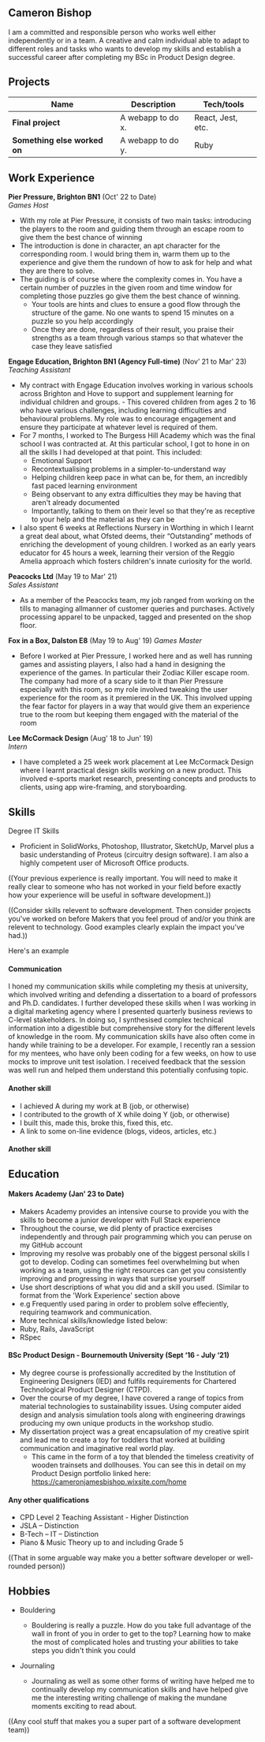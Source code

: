 ## Cameron Bishop

I am a committed and responsible person who works well either independently or in a team.
A creative and calm individual able to adapt to different roles and tasks who wants to develop my
skills and establish a successful career after completing my BSc in Product Design degree.

## Projects

| Name                         | Description       | Tech/tools        |
| ---------------------------- | ----------------- | ----------------- |
| **Final project**            | A webapp to do x. | React, Jest, etc. |
| **Something else worked on** | A webapp to do y. | Ruby              |

## Work Experience

**Pier Pressure, Brighton BN1** (Oct' 22 to Date)  
_Games Host_

- With my role at Pier Pressure, it consists of two main tasks: introducing the players to the room and guiding them through an escape room to give them the best chance of winning
- The introduction is done in character, an apt character for the corresponding room. I would bring them in, warm them up to the experience and give them the rundown of how to ask for help and what they are there to solve. 
- The guiding is of course where the complexity comes in. You have a certain number of puzzles in the given room and time window for completing those puzzles go give them the best chance of winning.
    - Your tools are hints and clues to ensure a good flow through the structure of the game. No one wants to spend 15 minutes on a puzzle so you help accordingly
    - Once they are done, regardless of their result, you praise their strengths as a team through various stamps so that whatever the case they leave satisfied

**Engage Education, Brighton BN1 (Agency Full-time)** (Nov’ 21 to Mar' 23)  
_Teaching Assistant_

- My contract with Engage Education involves working in various schools across Brighton and Hove to support and supplement learning for individual children and groups. - This covered children from ages 2 to 16 who have various challenges, including learning difficulties and behavioural problems. My role was to encourage engagement and ensure they participate at whatever level is required of them.
- For 7 months, I worked to The Burgess Hill Academy which was the final school I was contracted at. At this particular school, I got to hone in on all the skills I had developed at that point. This included:
    - Emotional Support
    - Recontextualising problems in a simpler-to-understand way
    - Helping children keep pace in what can be, for them, an incredibly fast paced learning environment
    - Being observant to any extra difficulties they may be having that aren't already documented
    - Importantly, talking to them on their level so that they're as receptive to your help and the material as they can be 
- I also spent 6 weeks at Reflections Nursery in Worthing in which I learnt a great deal about, what Ofsted deems, their “Outstanding” methods of enriching the development of young children. I worked as an early years educator for 45 hours a week, learning their version of the Reggio Amelia approach which fosters children's innate curiosity for the world.

**Peacocks Ltd** (May 19 to Mar' 21)  
_Sales Assistant_

- As a member of the Peacocks team, my job ranged from working on the tills to managing allmanner of customer queries and purchases. Actively processing apparel to be unpacked, tagged and presented on the shop floor.

**Fox in a Box, Dalston E8** (May 19 to Aug' 19)
_Games Master_

- Before I worked at Pier Pressure, I worked here and as well has running games and assisting players, I also had a hand in designing the experience of the games. In particular their Zodiac Killer escape room. The company had more of a scary side to it than Pier Pressure especially with this room, so my role involved tweaking the user experience for the room as it premiered in the UK. This involved upping the fear factor for players in a way that would give them an experience true to the room but keeping them engaged with the material of the room

**Lee McCormack Design** (Aug' 18 to Jun' 19)  
_Intern_

- I have completed a 25 week work placement at Lee McCormack Design where I learnt practical design skills working on a new product. This involved e-sports market research, presenting concepts and products to clients, using app wire-framing, and storyboarding.

## Skills

Degree IT Skills
- Proficient in SolidWorks, Photoshop, Illustrator, SketchUp, Marvel plus a basic understanding of Proteus (circuitry design software). I am also a highly competent user of Microsoft Office products.

((Your previous experience is really important. You will need to make it really clear to someone who has not worked in your field before exactly how your experience will be useful in software development.))

((Consider skills relevent to software development. Then consider projects you've worked on before Makers that you feel proud of and/or you think are relevent to technology. Good examples clearly explain the impact you've had.))


Here's an example

#### Communication
I honed my communication skills while completing my thesis at university, which involved writing and defending a dissertation to a board of professors and Ph.D. candidates. I further developed these skills when I was working in a digital marketing agency where I presented quarterly business reviews to C-level stakeholders. In doing so, I synthesised complex technical information into a digestible but comprehensive story for the different levels of knowledge in the room. My communication skills have also often come in handy while training to be a developer. For example, I recently ran a session for my mentees, who have only been coding for a few weeks, on how to use mocks to improve unit test isolation. I received feedback that the session was well run and helped them understand this potentially confusing topic.

#### Another skill

- I achieved A during my work at B (job, or otherwise)
- I contributed to the growth of X while doing Y (job, or otherwise)
- I built this, made this, broke this, fixed this, etc.
- A link to some on-line evidence (blogs, videos, articles, etc.)

#### Another skill


## Education

#### Makers Academy (Jan' 23 to Date)
- Makers Academy provides an intensive course to provide you with the skills to become a junior developer with Full Stack experience
- Throughout the course, we did plenty of practice exercises independently and through pair programming which you can peruse on my GitHub account
- Improving my resolve was probably one of the biggest personal skills I got to develop. Coding can sometimes feel overwhelming but when working as a team, using the right resources can get you consistently improving and progressing in ways that surprise yourself
- Use short descriptions of what you did and a skill you used. (Similar to format from the 'Work Experience' section above
- e.g Frequently used paring in order to problem solve effeciently, requiring teamwork and communication.
- More technical skills/knowledge listed below: 
- Ruby, Rails, JavaScript
- RSpec

#### **BSc Product Design - Bournemouth University**  (Sept ‘16 - July ‘21)

- My degree course is professionally accredited by the Institution of Engineering Designers (IED) and fulfils requirements for Chartered Technological Product Designer (CTPD).
- Over the course of my degree, I have covered a range of topics from material technologies to sustainability issues. Using computer aided design and analysis simulation tools along with engineering drawings producing my own unique products in the workshop studio.
- My dissertation project was a great encapsulation of my creative spirit and lead me to create a toy for toddlers that worked at building communication and imaginative real world play.
    - This came in the form of a toy that blended the timeless creativity of wooden trainsets and dollhouses. You can see this in detail on my Product Design portfolio linked here: https://cameronjamesbishop.wixsite.com/home 

#### Any other qualifications

- CPD Level 2 Teaching Assistant - Higher Distinction
- JSLA – Distinction
- B-Tech – IT – Distinction
- Piano & Music Theory up to and including Grade 5

((That in some arguable way make you a better software developer or well-rounded person))

## Hobbies

- Bouldering
    - Bouldering is really a puzzle. How do you take full advantage of the wall in front of you in order to get to the top? Learning how to make the most of complicated holes and trusting your abilities to take steps you didn't think you could
    
- Journaling
    - Journaling as well as some other forms of writing have helped me to continually develop my communication skills and have helped give me the interesting writing challenge of making the mundane moments exciting to read about. 

((Any cool stuff that makes you a super part of a software development team))
